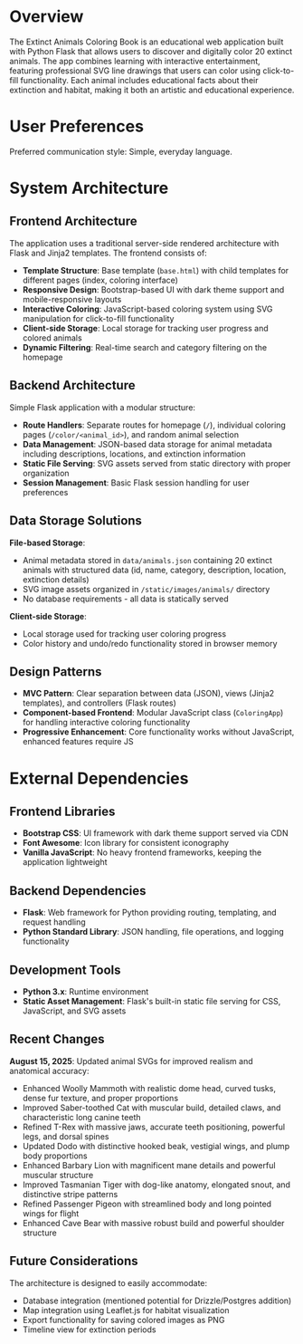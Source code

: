 # Overview

The Extinct Animals Coloring Book is an educational web application built with Python Flask that allows users to discover and digitally color 20 extinct animals. The app combines learning with interactive entertainment, featuring professional SVG line drawings that users can color using click-to-fill functionality. Each animal includes educational facts about their extinction and habitat, making it both an artistic and educational experience.

# User Preferences

Preferred communication style: Simple, everyday language.

# System Architecture

## Frontend Architecture
The application uses a traditional server-side rendered architecture with Flask and Jinja2 templates. The frontend consists of:

- **Template Structure**: Base template (`base.html`) with child templates for different pages (index, coloring interface)
- **Responsive Design**: Bootstrap-based UI with dark theme support and mobile-responsive layouts
- **Interactive Coloring**: JavaScript-based coloring system using SVG manipulation for click-to-fill functionality
- **Client-side Storage**: Local storage for tracking user progress and colored animals
- **Dynamic Filtering**: Real-time search and category filtering on the homepage

## Backend Architecture
Simple Flask application with a modular structure:

- **Route Handlers**: Separate routes for homepage (`/`), individual coloring pages (`/color/<animal_id>`), and random animal selection
- **Data Management**: JSON-based data storage for animal metadata including descriptions, locations, and extinction information
- **Static File Serving**: SVG assets served from static directory with proper organization
- **Session Management**: Basic Flask session handling for user preferences

## Data Storage Solutions
**File-based Storage**: 
- Animal metadata stored in `data/animals.json` containing 20 extinct animals with structured data (id, name, category, description, location, extinction details)
- SVG image assets organized in `/static/images/animals/` directory
- No database requirements - all data is statically served

**Client-side Storage**:
- Local storage used for tracking user coloring progress
- Color history and undo/redo functionality stored in browser memory

## Design Patterns
- **MVC Pattern**: Clear separation between data (JSON), views (Jinja2 templates), and controllers (Flask routes)
- **Component-based Frontend**: Modular JavaScript class (`ColoringApp`) for handling interactive coloring functionality
- **Progressive Enhancement**: Core functionality works without JavaScript, enhanced features require JS

# External Dependencies

## Frontend Libraries
- **Bootstrap CSS**: UI framework with dark theme support served via CDN
- **Font Awesome**: Icon library for consistent iconography
- **Vanilla JavaScript**: No heavy frontend frameworks, keeping the application lightweight

## Backend Dependencies
- **Flask**: Web framework for Python providing routing, templating, and request handling
- **Python Standard Library**: JSON handling, file operations, and logging functionality

## Development Tools
- **Python 3.x**: Runtime environment
- **Static Asset Management**: Flask's built-in static file serving for CSS, JavaScript, and SVG assets

## Recent Changes
**August 15, 2025**: Updated animal SVGs for improved realism and anatomical accuracy:
- Enhanced Woolly Mammoth with realistic dome head, curved tusks, dense fur texture, and proper proportions
- Improved Saber-toothed Cat with muscular build, detailed claws, and characteristic long canine teeth
- Refined T-Rex with massive jaws, accurate teeth positioning, powerful legs, and dorsal spines
- Updated Dodo with distinctive hooked beak, vestigial wings, and plump body proportions
- Enhanced Barbary Lion with magnificent mane details and powerful muscular structure
- Improved Tasmanian Tiger with dog-like anatomy, elongated snout, and distinctive stripe patterns
- Refined Passenger Pigeon with streamlined body and long pointed wings for flight
- Enhanced Cave Bear with massive robust build and powerful shoulder structure

## Future Considerations
The architecture is designed to easily accommodate:
- Database integration (mentioned potential for Drizzle/Postgres addition)
- Map integration using Leaflet.js for habitat visualization
- Export functionality for saving colored images as PNG
- Timeline view for extinction periods